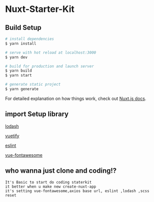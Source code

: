 # Nuxt-Starter-Kit

## Build Setup

```bash
# install dependencies
$ yarn install

# serve with hot reload at localhost:3000
$ yarn dev

# build for production and launch server
$ yarn build
$ yarn start

# generate static project
$ yarn generate
```

For detailed explanation on how things work, check out [Nuxt.js docs](https://nuxtjs.org).

## import Setup library

[lodash](https://github.com/lodash/lodash)

[vuetify](https://github.com/vuetifyjs/vuetify)

[eslint](https://github.com/microsoft/vscode-eslint)

[vue-fontawesome](https://github.com/FortAwesome/vue-fontawesome)

## who wanna just clone and coding!?

```text
It's Basic to start do coding staterkit 
it better when u make new create-nuxt-app 
it's setting vue-fontawesome,axios base url, eslint ,lodash ,scss reset 
```

